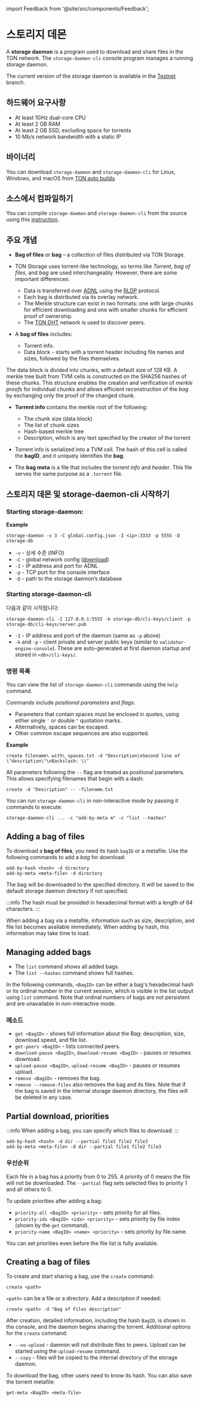 import Feedback from '@site/src/components/Feedback';

# 스토리지 데몬

A **storage daemon** is a program used to download and share files in the TON network. The `storage-daemon-cli` console program manages a running storage daemon.

The current version of the storage daemon is available in the [Testnet](https://github.com/ton-blockchain/ton/tree/testnet) branch.

## 하드웨어 요구사항

- At least 1GHz dual-core CPU
- At least 2 GB RAM
- At least 2 GB SSD, excluding space for torrents
- 10 Mb/s network bandwidth with a static IP

## 바이너리

You can download `storage-daemon` and `storage-daemon-cli` for Linux, Windows, and macOS from [TON auto builds](https://github.com/ton-blockchain/ton/releases/latest).

## 소스에서 컴파일하기

You can compile `storage-daemon` and `storage-daemon-cli` from the source using this [instruction](/v3/guidelines/smart-contracts/howto/compile/compilation-instructions#storage-daemon).

## 주요 개념

- **Bag of files** or **bag** – a collection of files distributed via TON Storage.

- TON Storage uses torrent-like technology, so terms like *Torrent*, *bag of files*, and *bag* are used interchangeably. However, there are some important differences:
  - Data is transferred over [ADNL](/v3/documentation/network/protocols/adnl/overview) using the [RLDP](/v3/documentation/network/protocols/rldp) protocol.
  - Each bag is distributed via its overlay network.
  - The Merkle structure can exist in two formats: one with large chunks for efficient downloading and one with smaller chunks for efficient proof of ownership.
  - The [TON DHT](/v3/documentation/network/protocols/dht/ton-dht) network is used to discover peers.

- A **bag of files** includes:
  - Torrent info.
  - Data block - starts with a torrent header including file names and sizes, followed by the files themselves.

The data block is divided into chunks, with a default size of 128 KB. A merkle tree built from TVM cells is constructed on the SHA256 hashes of these chunks. This structure enables the creation and verification of *merkle proofs* for individual chunks and allows efficient reconstruction of the *bag* by exchanging only the proof of the changed chunk.

- **Torrent info** contains the merkle root of the following:
  - The chunk size (data block)
  - The list of chunk sizes
  - Hash-based merkle tree
  - Description, which is any text specified by the creator of the torrent

- Torrent info is serialized into a TVM cell. The hash of this cell is called the **bagID**, and it uniquely identifies the **bag**.

- The **bag meta** is a file that includes the *torrent info* and *header*. This file serves the same purpose as a `.torrent` file.

## 스토리지 데몬 및 storage-daemon-cli 시작하기

### Starting storage-daemon:

**Example**

`storage-daemon -v 3 -C global.config.json -I <ip>:3333 -p 5555 -D storage-db`

- `-v` - 상세 수준 (INFO)
- `-C` - global network config ([download](/v3/guidelines/smart-contracts/howto/compile/compilation-instructions#download-global-config))
- `-I` - IP address and port for ADNL
- `-p` - TCP port for the console interface
- `-D` - path to the storage daemon’s database

### Starting storage-daemon-cli

다음과 같이 시작됩니다:

```
storage-daemon-cli -I 127.0.0.1:5555 -k storage-db/cli-keys/client -p storage-db/cli-keys/server.pub
```

- `-I` - IP address and port of the daemon (same as `-p` above)
- `-k` and `-p` - client private and server public keys (similar to `validator-engine-console`). These are auto-generated at first daemon startup and stored in `<db>/cli-keys/`.

### 명령 목록

You can view the list of `storage-daemon-cli` commands using the `help` command.

Commands include *positional parameters* and *flags*.

- Parameters that contain spaces must be enclosed in quotes, using either single `'` or double `"` quotation marks.
- Alternatively, spaces can be escaped.
- Other common escape sequences are also supported.

**Example**

```
create filename\ with\ spaces.txt -d "Description\nSecond line of \"description\"\nBackslash: \\"
```

All parameters following the `--` flag are treated as positional parameters. This allows specifying filenames that begin with a dash:

```
create -d "Description" -- -filename.txt
```

You can run `storage-daemon-cli` in non-interactive mode by passing it commands to execute:

```
storage-daemon-cli ... -c "add-by-meta m" -c "list --hashes"
```

## Adding a bag of files

To download a **bag of files**, you need its hash `bagID` or a metafile. Use the following commands to add a *bag* for download:

```
add-by-hash <hash> -d directory
add-by-meta <meta-file> -d directory
```

The bag will be downloaded to the specified directory. It will be saved to the default storage daemon directory if not specified.

:::info
The hash must be provided in hexadecimal format with a length of 64 characters.
:::

When adding a bag via a metafile, information such as size, description, and file list becomes available immediately. When adding by hash, this information may take time to load.

## Managing added bags

- The `list` command shows all added bags.
- The `list --hashes` command shows full hashes.

In the following commands, `<BagID>` can be either a bag's hexadecimal hash or its ordinal number in the current session, which is visible in the list output using `list` command. Note that ordinal numbers of bags are not persistent and are unavailable in non-interactive mode.

### 메소드

- `get <BagID>` - shows full information about the Bag: description, size, download speed, and file list.
- `get-peers <BagID>` - lists connected peers.
- `download-pause <BagID>`, `download-resume <BagID>` - pauses or resumes download.
- `upload-pause <BagID>`, `upload-resume <BagID>` - pauses or resumes upload.
- `remove <BagID>` - removes the bag.
- `remove --remove-files` also removes the bag and its files. Note that if the bag is saved in the internal storage daemon directory, the files will be deleted in any case.

## Partial download, priorities

:::info
When adding a bag, you can specify which files to download:
:::

```
add-by-hash <hash> -d dir --partial file1 file2 file3
add-by-meta <meta-file> -d dir --partial file1 file2 file3
```

### 우선순위

Each file in a bag has a priority from 0 to 255. A priority of 0 means the file will not be downloaded. The `--partial` flag sets selected files to priority 1 and all others to 0.

To update priorities after adding a bag:

- `priority-all <BagID> <priority>` - sets priority for all files.
- `priority-idx <BagID> <idx> <priority>` - sets priority by file index (shown by the `get` command).
- `priority-name <BagID> <name> <priority>` - sets priority by file name.

You can set priorities even before the file list is fully available.

## Creating a bag of files

To create and start sharing a bag, use the `create` command:

```
create <path>
```

`<path>` can be a file or a directory. Add a description if needed:

```
create <path> -d "Bag of Files description"
```

After creation, detailed information, including the hash `BagID`, is shown in the console, and the daemon begins sharing the torrent.
Additional options for the `create` command:

- `--no-upload` - daemon will not distribute files to peers. Upload can be started using the `upload-resume` command.
- `--copy` - files will be copied to the internal directory of the storage daemon.

To download the bag, other users need to know its hash. You can also save the torrent metafile:

```
get-meta <BagID> <meta-file>
```

<Feedback />

